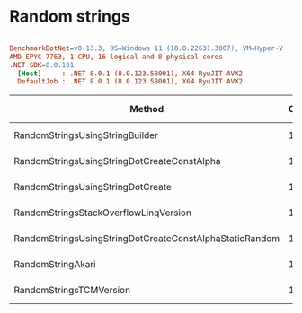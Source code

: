 # Random strings


``` ini

BenchmarkDotNet=v0.13.3, OS=Windows 11 (10.0.22631.3007), VM=Hyper-V
AMD EPYC 7763, 1 CPU, 16 logical and 8 physical cores
.NET SDK=8.0.101
  [Host]     : .NET 8.0.1 (8.0.123.58001), X64 RyuJIT AVX2
  DefaultJob : .NET 8.0.1 (8.0.123.58001), X64 RyuJIT AVX2


```
|                                                  Method | Count | MaxLen |      Mean |    Error |   StdDev | Ratio | RatioSD |   Gen0 | Allocated | Alloc Ratio |
|-------------------------------------------------------- |------ |------- |----------:|---------:|---------:|------:|--------:|-------:|----------:|------------:|
|                         RandomStringsUsingStringBuilder |   100 |    100 |  19.01 μs | 0.232 μs | 0.217 μs |  1.00 |    0.00 | 1.7700 |   30048 B |        1.00 |
|             RandomStringsUsingStringDotCreateConstAlpha |   100 |    100 |  34.72 μs | 0.081 μs | 0.076 μs |  1.83 |    0.02 | 1.2817 |   21520 B |        0.72 |
|                       RandomStringsUsingStringDotCreate |   100 |    100 |  37.06 μs | 0.091 μs | 0.085 μs |  1.95 |    0.02 | 1.2817 |   22320 B |        0.74 |
|                   RandomStringsStackOverflowLinqVersion |   100 |    100 |  44.53 μs | 0.697 μs | 0.652 μs |  2.34 |    0.05 | 2.5635 |   43192 B |        1.44 |
| RandomStringsUsingStringDotCreateConstAlphaStaticRandom |   100 |    100 |  47.19 μs | 0.237 μs | 0.210 μs |  2.48 |    0.03 | 0.7324 |   12503 B |        0.42 |
|                                       RandomStringAkari |   100 |    100 |  53.22 μs | 0.094 μs | 0.078 μs |  2.79 |    0.03 |      - |     304 B |        0.01 |
|                                 RandomStringsTCMVersion |   100 |    100 | 194.17 μs | 1.083 μs | 0.960 μs | 10.21 |    0.11 | 4.6387 |   79288 B |        2.64 |
